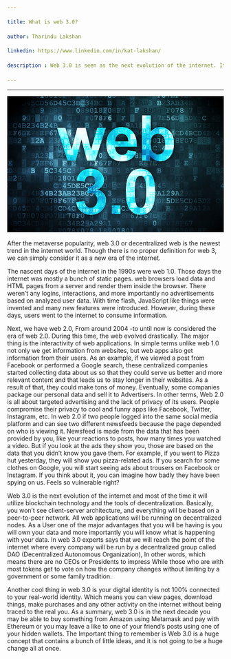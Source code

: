 ```yaml
---

title: What is web 3.0?

author: Tharindu Lakshan

linkedin: https://www.linkedin.com/in/kat-lakshan/

description : Web 3.0 is seen as the next evolution of the internet. It aims to change our current web and make it more decentralized, open, and trustless.

---
```

___

<img src="/img/web3.jpeg"/> 

After the metaverse popularity, web 3.0 or decentralized web is the newest trend in the internet world. Though there is no proper definition for web 3, we can simply consider it as a new era of the internet. 

The nascent days of the internet in the 1990s were web 1.0.  Those days the internet was mostly a bunch of static pages. web browsers load data and HTML pages from a server and render them inside the browser. There weren’t any logins, interactions, and more importantly no advertisements based on analyzed user data. With time flash, JavaScript like things were invented and many new features were introduced. However, during these days, users went to the internet to consume information. 

Next, we have web 2.0, From around 2004 -to until now is considered the era of web 2.0. During this time, the web evolved drastically. The major thing is the interactivity of web applications. In simple terms unlike web 1.0 not only we get information from websites, but web apps also get information from their users. As an example, if we viewed a post from Facebook or performed a Google search, these centralized companies started collecting data about us so that they could serve us better and more relevant content and that leads us to stay longer in their websites. As a result of that, they could make tons of money. Eventually, some companies package our personal data and sell it to Advertisers. In other terms, Web 2.0 is all about targeted advertising and the lack of privacy of its users. People compromise their privacy to cool and funny apps like Facebook, Twitter, Instagram, etc. In web 2.0 if two people logged into the same social media platform and can see two different newsfeeds because the page depended on who is viewing it. Newsfeed is made from the data that has been provided by you, like your reactions to posts, how many times you watched a video. But if you look at the ads they show you, those are based on the data that you didn’t know you gave them. For example, if you went to Pizza hut yesterday, they will show you pizza-related ads. If you search for some clothes on Google, you will start seeing ads about trousers on Facebook or Instagram. If you think about it, you can imagine how badly they have been spying on us. Feels so vulnerable right?

Web 3.0 is the next evolution of the internet and most of the time it will utilize blockchain technology and the tools of decentralization.  Basically, you won’t see client-server architecture, and everything will be based on a peer-to-peer network. All web applications will be running on decentralized nodes. As a User one of the major advantages that you will be having is you will own your data and more importantly you will know what is happening with your data. In web 3.0 experts says that we will reach the point of the internet where every company will be run by a decentralized group called DAO (Decentralized Autonomous Organization), In other words, which means there are no CEOs or Presidents to impress While those who are with most tokens get to vote on how the company changes without limiting by a government or some family tradition. 

Another cool thing in web 3.0 is your digital identity is not 100% connected to your real-world identity. Which means you can view pages, download things, make purchases and any other activity on the internet without being traced to the real you.
As a summary, web 3.0 is in the next decade you may be able to buy something from Amazon using Metamask and pay with Ethereum or you may leave a like to one of your friend’s posts using one of your hidden wallets. The Important thing to remember is Web 3.0 is a huge concept that contains a bunch of little ideas, and it is not going to be a huge change all at once. 

